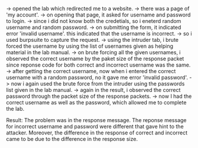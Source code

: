 -> opened the lab which redirected me to a website.
-> there was a page of 'my account'.
-> on opening that page, it asked for username and password to login.
-> since i did not know both the credetials, so i eneterd random username and random password.
-> on submitting the form, it indicated error 'invalid username'. this indicated that the username is incorrect.
-> so i used burpsuite to capture the request.
-> using the intruder tab, i brute forced the username by using the list of usernames given as helping material in the lab manual.
-> on brute forcing all the given usernames, i observed the correct username by the paket size of the response packet since reponse code for both correct and incorrect username was the same.
-> after getting the correct username, now when i entered the correct username with a random password, no it gave me error 'invalid password'.
-> now i again used the brute force from the intruder using the passwords list given in the lab manual.
-> again in the result, i observed the correct password through the packet size of the response packets.
-> now I had the correct username as well as the password, which allowed me to complete the lab.

Result: The problem was in the response message. The reponse message for incorrect username and password were different that gave hint to the attacker. Moreover, the difference in the response of correct and incorrect came to be due to the difference in the response size.